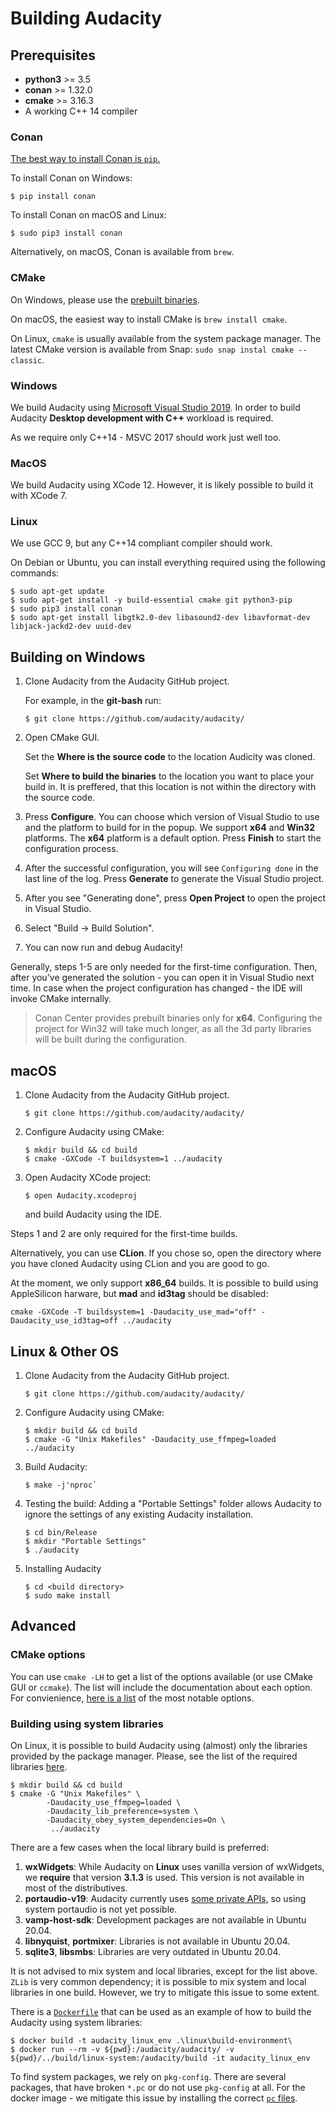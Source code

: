 # Building Audacity

## Prerequisites

* **python3** >= 3.5
* **conan** >= 1.32.0
* **cmake** >= 3.16.3
* A working C++ 14 compiler

### Conan

[The best way to install Conan is `pip`.](https://docs.conan.io/en/latest/installation.html)

To install Conan on Windows:

```
$ pip install conan
```

To install Conan on macOS and Linux:

```
$ sudo pip3 install conan
```

Alternatively, on macOS, Conan is available from `brew`.

### CMake

On Windows, please use the [prebuilt binaries](https://cmake.org/download/).

On macOS, the easiest way to install CMake is `brew install cmake`.

On Linux, `cmake` is usually available from the system package manager. The latest CMake version is available from Snap: `sudo snap instal cmake --classic`.

### Windows

We build Audacity using [Microsoft Visual Studio 2019](https://visualstudio.microsoft.com/vs/community/). In order to build Audacity **Desktop development with C++** workload is required.

As we require only C++14 - MSVC 2017 should work just well too.

### MacOS

We build Audacity using XCode 12. However, it is likely possible to build it with XCode 7.

### Linux

We use GCC 9, but any C++14 compliant compiler should work.

On Debian or Ubuntu, you can install everything required using the following commands:

```
$ sudo apt-get update
$ sudo apt-get install -y build-essential cmake git python3-pip
$ sudo pip3 install conan
$ sudo apt-get install libgtk2.0-dev libasound2-dev libavformat-dev libjack-jackd2-dev uuid-dev
```

## Building on Windows

1. Clone Audacity from the Audacity GitHub project. 
  
   For example, in the **git-bash** run:

    ```
    $ git clone https://github.com/audacity/audacity/
    ```

2. Open CMake GUI. 
   
   Set the **Where is the source code** to the location Audicity was cloned. 
   
   Set **Where to build the binaries** to the location you want to place your build in. It is preffered, that this location is not within the directory with the source code.

3. Press **Configure**. You can choose which version of Visual Studio to use and the platform to build for in the popup. We support **x64** and **Win32** platforms. The **x64** platform is a default option. Press **Finish** to start the configuration process.

4. After the successful configuration, you will see `Configuring done` in the last line of the log. Press **Generate** to generate the Visual Studio project. 

5. After you see "Generating done", press **Open Project** to open the project in Visual Studio.
   
6. Select "Build -> Build Solution".
   
7. You can now run and debug Audacity!
      
Generally, steps 1-5 are only needed for the first-time configuration. Then, after you've generated the solution - you can open it in Visual Studio next time. In case when the project configuration has changed - the IDE will invoke CMake internally. 

> Conan Center provides prebuilt binaries only for **x64**. Configuring the project for Win32 will take much longer, as all the 3d party libraries will be built during the configuration.

## macOS

1. Clone Audacity from the Audacity GitHub project. 
  
    ```
    $ git clone https://github.com/audacity/audacity/
    ```

2. Configure Audacity using CMake:
   ```
   $ mkdir build && cd build
   $ cmake -GXCode -T buildsystem=1 ../audacity
   ```

3. Open Audacity XCode project:
   ```
   $ open Audacity.xcodeproj
   ```
   and build Audacity using the IDE. 

Steps 1 and 2 are only required for the first-time builds. 

Alternatively, you can use **CLion**. If you chose so, open the directory where you have cloned Audacity using CLion and you are good to go.

At the moment, we only support **x86_64** builds. It is possible to build using AppleSilicon harware, but **mad** and **id3tag** should be disabled:

```
cmake -GXCode -T buildsystem=1 -Daudacity_use_mad="off" -Daudacity_use_id3tag=off ../audacity
```

## Linux & Other OS

1. Clone Audacity from the Audacity GitHub project. 
  
    ```
    $ git clone https://github.com/audacity/audacity/
    ```

2. Configure Audacity using CMake:
   ```
   $ mkdir build && cd build
   $ cmake -G "Unix Makefiles" -Daudacity_use_ffmpeg=loaded ../audacity
   ```

3. Build Audacity:
   ```
   $ make -j'nproc`
   ```

4. Testing the build:
   Adding a "Portable Settings" folder allows Audacity to ignore the settings of any existing Audacity installation.
   ```
   $ cd bin/Release
   $ mkdir "Portable Settings"
   $ ./audacity
   ```

5. Installing Audacity
   ```
   $ cd <build directory>
   $ sudo make install
   ```

## Advanced

### CMake options

You can use `cmake -LH` to get a list of the options available (or use CMake GUI or `ccmake`). The list will include the documentation about each option. For convienience, [here is a list](CMAKE_OPTIONS.md) of the most notable options.

### Building using system libraries

On Linux, it is possible to build Audacity using (almost) only the libraries provided by the package manager. Please, see the list of the required libraries [here](linux/required_libraries.md).

```
$ mkdir build && cd build
$ cmake -G "Unix Makefiles" \
        -Daudacity_use_ffmpeg=loaded \
        -Daudacity_lib_preference=system \
        -Daudacity_obey_system_dependencies=On \
         ../audacity
```

There are a few cases when the local library build is preferred:

1. **wxWidgets**: While Audacity on **Linux** uses vanilla version of wxWidgets, we **require** that version **3.1.3** is used. This version is not available in most of the distributives.
2. **portaudio-v19**: Audacity currently uses [some private APIs](https://github.com/audacity/audacity/issues/871), so using system portaudio is not yet possible.
3. **vamp-host-sdk**: Development packages are not available in Ubuntu 20.04.
4. **libnyquist**, **portmixer**: Libraries is not available in Ubuntu 20.04.
5. **sqlite3**, **libsmbs**: Libraries are very outdated in Ubuntu 20.04.

It is not advised to mix system and local libraries, except for the list above. `ZLib` is very common dependency; it is possible to mix system and local libraries in one build. However, we try to mitigate this issue to some extent.

There is a [`Dockerfile`](linux/build-environment/Dockerfile) that can be used as an example of how to build the Audacity using system libraries: 

```
$ docker build -t audacity_linux_env .\linux\build-environment\
$ docker run --rm -v ${pwd}:/audacity/audacity/ -v ${pwd}/../build/linux-system:/audacity/build -it audacity_linux_env
```

To find system packages, we rely on `pkg-config`. There are several packages, that have broken `*.pc` or do not use `pkg-config` at all. For the docker image - we mitigate this issue by installing the correct [`pc` files](linux/build-environment/pkgconfig/).

